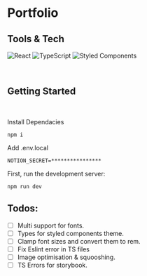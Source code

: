 # Portfolio

## Tools & Tech

 <img alt="React" src="https://img.shields.io/badge/-React-45b8d8?style=flat-square&logo=react&logoColor=white" />
<img alt="TypeScript" src="https://img.shields.io/badge/-TypeScript-007ACC?style=flat-square&logo=typescript&logoColor=white" />
 <img alt="Styled Components" src="https://img.shields.io/badge/-Styled_Components-db7092?style=flat-square&logo=styled-components&logoColor=white" />

&nbsp;

## Getting Started

&nbsp;

Install Dependacies

```
npm i
```

Add .env.local

```
NOTION_SECRET=****************
```

First, run the development server:

```bash
npm run dev
```

## Todos:

- [ ] Multi support for fonts.
- [ ] Types for styled components theme.
- [ ] Clamp font sizes and convert them to rem.
- [ ] Fix Eslint error in TS files
- [ ] Image optimisation & squooshing.
- [ ] TS Errors for storybook.
